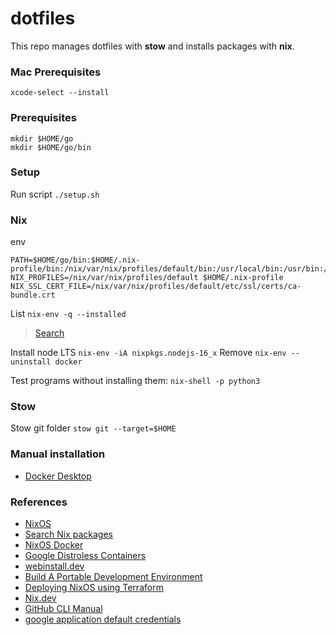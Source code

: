 # dotfiles
This repo manages dotfiles with **stow** and installs packages with **nix**.

### Mac Prerequisites
```
xcode-select --install
```

### Prerequisites
```
mkdir $HOME/go
mkdir $HOME/go/bin
```

### Setup
Run script `./setup.sh`

### Nix
env
```
PATH=$HOME/go/bin:$HOME/.nix-profile/bin:/nix/var/nix/profiles/default/bin:/usr/local/bin:/usr/bin:/bin:/usr/sbin:/sbin
NIX_PROFILES=/nix/var/nix/profiles/default $HOME/.nix-profile
NIX_SSL_CERT_FILE=/nix/var/nix/profiles/default/etc/ssl/certs/ca-bundle.crt
```

List `nix-env -q --installed`
> [Search](https://search.nixos.org/packages)

Install node LTS `nix-env -iA nixpkgs.nodejs-16_x`
Remove `nix-env --uninstall docker`

Test programs without installing them: `nix-shell -p python3`

### Stow
Stow git folder `stow git --target=$HOME`

### Manual installation
* [Docker Desktop](https://www.docker.com/products/docker-desktop/)

### References
* [NixOS](https://nixos.org)
* [Search Nix packages](https://search.nixos.org/packages)
* [NixOS Docker](https://github.com/NixOS/docker)
* [Google Distroless Containers](https://github.com/GoogleContainerTools/distroless)
* [webinstall.dev](https://webinstall.dev)
* [Build A Portable Development Environment](https://jakewiesler.notion.site/Build-A-Portable-Development-Environment-43d698395f65498f825113b841ba22a6)
* [Deploying NixOS using Terraform](https://nixos.org/guides/deploying-nixos-using-terraform.html)
* [Nix.dev](https://nix.dev)
* [GitHub CLI Manual](https://cli.github.com/manual/)
* [google application default credentials](https://developers.google.com/identity/protocols/application-default-credentials)
